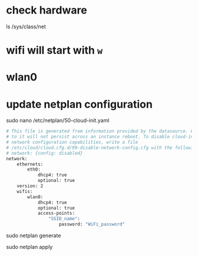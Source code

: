 # check hardware
ls /sys/class/net
# wifi will start with `w`
# wlan0

# update netplan configuration
sudo nano /etc/netplan/50-cloud-init.yaml

```sh
# This file is generated from information provided by the datasource. Changes
# to it will not persist across an instance reboot. To disable cloud-init's
# network configuration capabilities, write a file
# /etc/cloud/cloud.cfg.d/99-disable-network-config.cfg with the following:
# network: {config: disabled}
network:
    ethernets:
        eth0:
            dhcp4: true
            optional: true
    version: 2
    wifis:
        wlan0:
            dhcp4: true
            optional: true
            access-points:
                "SSID_name":
                    password: "WiFi_password"
```

sudo netplan generate

sudo netplan apply
